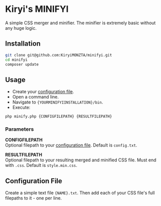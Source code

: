 # Kiryi's MINIFYI
A simple CSS merger and minifier. The minifier is extremely basic without any huge logic.

## Installation
```bash
git clone git@github.com:KiryiMONZTA/minifyi.git
cd minifyi
composer update
```

## Usage
- Create your [configuration file](#configuration-file).
- Open a command line.
- Navigate to `{YOURMINIFYIINSTALLATION}/bin`.
- Execute:
```bash
php minify.php {CONFIGFILEPATH} {RESULTFILEPATH}
```

### Parameters
**CONFIGFILEPATH**  
Optional filepath to your [configuration file](#configuration-file). Default is `config.txt`.

**RESULTFILEPATH**  
Optional filepath to your resulting merged and minified CSS file. Must end with `.css`. Default is `style.min.css`.

## Configuration File
Create a simple text file `{NAME}.txt`. Then add each of your CSS file's full filepaths to it - one per line.

